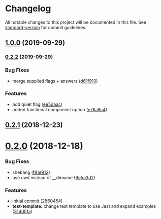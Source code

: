 # Changelog

All notable changes to this project will be documented in this file. See [standard-version](https://github.com/conventional-changelog/standard-version) for commit guidelines.

## [1.0.0](https://github.com/belsrc/vue-gen/compare/v0.2.2...v1.0.0) (2019-09-29)

### [0.2.2](https://github.com/belsrc/vue-gen/compare/v0.2.1...v0.2.2) (2019-09-29)


### Bug Fixes

* merge supplied flags + answers ([d61f910](https://github.com/belsrc/vue-gen/commit/d61f910))


### Features

* add quiet flag ([ee5daac](https://github.com/belsrc/vue-gen/commit/ee5daac))
* added functional component option ([e76a8c4](https://github.com/belsrc/vue-gen/commit/e76a8c4))

## [0.2.1](https://github.com/belsrc/vue-gen/compare/v0.2.0...v0.2.1) (2018-12-23)



# [0.2.0](https://github.com/belsrc/vue-gen/compare/2860454...v0.2.0) (2018-12-18)


### Bug Fixes

* shebang ([f91e912](https://github.com/belsrc/vue-gen/commit/f91e912))
* use cwd instead of __dirname ([6e5a3d2](https://github.com/belsrc/vue-gen/commit/6e5a3d2))


### Features

* initial commit ([2860454](https://github.com/belsrc/vue-gen/commit/2860454))
* **test-template:** change test template to use Jest and expand examples ([314d0fa](https://github.com/belsrc/vue-gen/commit/314d0fa))
